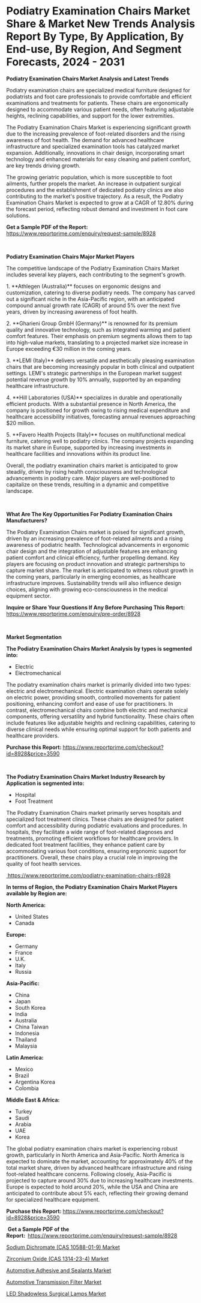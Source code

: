 <p><h1>Podiatry Examination Chairs Market Share & Market New Trends Analysis Report By Type, By Application, By End-use, By Region, And Segment Forecasts, 2024 - 2031</h1></p><p><strong>Podiatry Examination Chairs Market Analysis and Latest Trends</strong></p>
<p><p>Podiatry examination chairs are specialized medical furniture designed for podiatrists and foot care professionals to provide comfortable and efficient examinations and treatments for patients. These chairs are ergonomically designed to accommodate various patient needs, often featuring adjustable heights, reclining capabilities, and support for the lower extremities. </p><p>The Podiatry Examination Chairs Market is experiencing significant growth due to the increasing prevalence of foot-related disorders and the rising awareness of foot health. The demand for advanced healthcare infrastructure and specialized examination tools has catalyzed market expansion. Additionally, innovations in chair design, incorporating smart technology and enhanced materials for easy cleaning and patient comfort, are key trends driving growth. </p><p>The growing geriatric population, which is more susceptible to foot ailments, further propels the market. An increase in outpatient surgical procedures and the establishment of dedicated podiatry clinics are also contributing to the market's positive trajectory. As a result, the Podiatry Examination Chairs Market is expected to grow at a CAGR of 12.80% during the forecast period, reflecting robust demand and investment in foot care solutions.</p></p>
<p><strong>Get a Sample PDF of the Report:&nbsp;</strong> <a href="https://www.reportprime.com/enquiry/request-sample/8928">https://www.reportprime.com/enquiry/request-sample/8928</a></p>
<p>&nbsp;</p>
<p><strong>Podiatry Examination Chairs Major Market Players</strong></p>
<p><p>The competitive landscape of the Podiatry Examination Chairs Market includes several key players, each contributing to the segment's growth. </p><p>1. **Athlegen (Australia)** focuses on ergonomic designs and customization, catering to diverse podiatry needs. The company has carved out a significant niche in the Asia-Pacific region, with an anticipated compound annual growth rate (CAGR) of around 5% over the next five years, driven by increasing awareness of foot health.</p><p>2. **Gharieni Group GmbH (Germany)** is renowned for its premium quality and innovative technology, such as integrated warming and patient comfort features. Their emphasis on premium segments allows them to tap into high-value markets, translating to a projected market size increase in Europe exceeding €30 million in the coming years.</p><p>3. **LEMI (Italy)** delivers versatile and aesthetically pleasing examination chairs that are becoming increasingly popular in both clinical and outpatient settings. LEMI's strategic partnerships in the European market suggest potential revenue growth by 10% annually, supported by an expanding healthcare infrastructure.</p><p>4. **Hill Laboratories (USA)** specializes in durable and operationally efficient products. With a substantial presence in North America, the company is positioned for growth owing to rising medical expenditure and healthcare accessibility initiatives, forecasting annual revenues approaching $20 million.</p><p>5. **Favero Health Projects (Italy)** focuses on multifunctional medical furniture, catering well to podiatry clinics. The company projects expanding its market share in Europe, supported by increasing investments in healthcare facilities and innovations within its product line.</p><p>Overall, the podiatry examination chairs market is anticipated to grow steadily, driven by rising health consciousness and technological advancements in podiatry care. Major players are well-positioned to capitalize on these trends, resulting in a dynamic and competitive landscape.</p></p>
<p>&nbsp;</p>
<p><strong>What Are The Key Opportunities For Podiatry Examination Chairs Manufacturers?</strong></p>
<p><p>The Podiatry Examination Chairs market is poised for significant growth, driven by an increasing prevalence of foot-related ailments and a rising awareness of podiatric health. Technological advancements in ergonomic chair design and the integration of adjustable features are enhancing patient comfort and clinical efficiency, further propelling demand. Key players are focusing on product innovation and strategic partnerships to capture market share. The market is anticipated to witness robust growth in the coming years, particularly in emerging economies, as healthcare infrastructure improves. Sustainability trends will also influence design choices, aligning with growing eco-consciousness in the medical equipment sector.</p></p>
<p><strong>Inquire or Share Your Questions If Any Before Purchasing This Report:</strong> <a href="https://www.reportprime.com/enquiry/pre-order/8928">https://www.reportprime.com/enquiry/pre-order/8928</a></p>
<p>&nbsp;</p>
<p><strong>Market Segmentation</strong></p>
<p><strong>The Podiatry Examination Chairs Market Analysis by types is segmented into:</strong></p>
<p><ul><li>Electric</li><li>Electromechanical</li></ul></p>
<p><p>The podiatry examination chairs market is primarily divided into two types: electric and electromechanical. Electric examination chairs operate solely on electric power, providing smooth, controlled movements for patient positioning, enhancing comfort and ease of use for practitioners. In contrast, electromechanical chairs combine both electric and mechanical components, offering versatility and hybrid functionality. These chairs often include features like adjustable heights and reclining capabilities, catering to diverse clinical needs while ensuring optimal support for both patients and healthcare providers.</p></p>
<p><strong>Purchase this Report:&nbsp;</strong><a href="https://www.reportprime.com/checkout?id=8928&price=3590">https://www.reportprime.com/checkout?id=8928&price=3590</a></p>
<p>&nbsp;</p>
<p><strong>The Podiatry Examination Chairs Market Industry Research by Application is segmented into:</strong></p>
<p><ul><li>Hospital</li><li>Foot Treatment</li></ul></p>
<p><p>The Podiatry Examination Chairs market primarily serves hospitals and specialized foot treatment clinics. These chairs are designed for patient comfort and accessibility during podiatric evaluations and procedures. In hospitals, they facilitate a wide range of foot-related diagnoses and treatments, promoting efficient workflows for healthcare providers. In dedicated foot treatment facilities, they enhance patient care by accommodating various foot conditions, ensuring ergonomic support for practitioners. Overall, these chairs play a crucial role in improving the quality of foot health services.</p></p>
<p><a href="https://www.reportprime.com/podiatry-examination-chairs-r8928">&nbsp;https://www.reportprime.com/podiatry-examination-chairs-r8928</a></p>
<p><strong>In terms of Region, the Podiatry Examination Chairs Market Players available by Region are:</strong></p>
<p>
    <p> <strong> North America: </strong>
        <ul>
            <li>United States</li>
            <li>Canada</li>
        </ul>
        </p> 
    <p> <strong> Europe: </strong>
        <ul>
            <li>Germany</li>
            <li>France</li>
            <li>U.K.</li>
            <li>Italy</li>
            <li>Russia</li>
        </ul>
        </p> 
    <p> <strong> Asia-Pacific: </strong>
        <ul>
            <li>China</li>
            <li>Japan</li>
            <li>South Korea</li>
            <li>India</li>
            <li>Australia</li>
            <li>China Taiwan</li>
            <li>Indonesia</li>
            <li>Thailand</li>
            <li>Malaysia</li>
        </ul>
        </p> 
    <p> <strong> Latin America: </strong>
        <ul>
            <li>Mexico</li>
            <li>Brazil</li>
            <li>Argentina Korea</li>
            <li>Colombia</li>
        </ul>
        </p> 
    <p> <strong> Middle East & Africa: </strong>
        <ul>
            <li>Turkey</li>
            <li>Saudi</li>
            <li>Arabia</li>
            <li>UAE</li>
            <li>Korea</li>
        </ul>
    </p>
    </p>
<p><p>The global podiatry examination chairs market is experiencing robust growth, particularly in North America and Asia-Pacific. North America is expected to dominate the market, accounting for approximately 40% of the total market share, driven by advanced healthcare infrastructure and rising foot-related healthcare concerns. Following closely, Asia-Pacific is projected to capture around 30% due to increasing healthcare investments. Europe is expected to hold around 20%, while the USA and China are anticipated to contribute about 5% each, reflecting their growing demand for specialized healthcare equipment.</p></p>
<p><strong>Purchase this Report: </strong><a href="https://www.reportprime.com/checkout?id=8928&price=3590">https://www.reportprime.com/checkout?id=8928&price=3590</a></p>
<p>&nbsp;<strong>Get a Sample PDF of the Report:&nbsp;&nbsp;</strong><a href="https://www.reportprime.com/enquiry/request-sample/8928">https://www.reportprime.com/enquiry/request-sample/8928</a></p>
<p><strong></strong></p>
<p><p><a href="https://issuu.com/reportprime-2/docs/sodium-dichromate-cas-10588-01-9-ma_748fc46daeea21">Sodium Dichromate (CAS 10588-01-9) Market</a></p><p><a href="https://issuu.com/reportprime-2/docs/zirconium-oxide-cas-1314-23-4-marke_3660a67a4ee5ac">Zirconium Oxide (CAS 1314-23-4) Market</a></p><p><a href="https://medium.com/@ikeschumm30/the-growth-of-the-automotive-adhesive-and-sealants-market-has-been-significant-driven-by-various-a07072ac3611">Automotive Adhesive and Sealants Market</a></p><p><a href="https://medium.com/@ikeschumm30/the-automotive-transmission-filter-market-has-witnessed-significant-growth-in-recent-years-and-70e889a9bb07">Automotive Transmission Filter Market</a></p><p><a href="https://github.com/AfsanaMia652/Market-Research-Report-List-1/blob/main/led-shadowless-surgical-lamps-market.md">LED Shadowless Surgical Lamps Market</a></p></p>